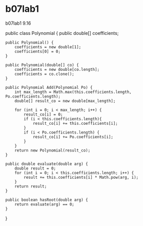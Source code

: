 # b07lab1
b07lab1 9.16

public class Polynomial {
	public double[] coefficients;
	
	public Polynomial() {
		coefficients = new double[1];
		coefficients[0] = 0;
	}
	
	public Polynomial(double[] co) {
		coefficients = new double[co.length];
		coefficients = co.clone();
	}
	
	public Polynomial Add(Polynomial Po) {
		int max_length = Math.max(this.coefficients.length, Po.coefficients.length);
		double[] result_co = new double[max_length];
		
		for (int i = 0; i < max_length; i++) {
			result_co[i] = 0;
			if (i < this.coefficients.length){
				result_co[i] += this.coefficients[i];
			}
			if (i < Po.coefficients.length) {
				result_co[i] += Po.coefficients[i];
			}
		}
		return new Polynomial(result_co);
	}
	
	public double evaluate(double arg) {
		double result = 0;
		for (int i = 0; i < this.coefficients.length; i++) {
			result += this.coefficients[i] * Math.pow(arg, i);
		}
		return result;
	}
	
	public boolean hasRoot(double arg) {
		return evaluate(arg) == 0;
	}
}
